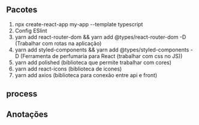 ## Pacotes

1. npx create-react-app my-app --template typescript
2. Config ESlint
3. yarn add react-router-dom && yarn add @types/react-router-dom -D (Trabalhar com rotas na aplicação)
4. yarn add styled-components && yarn add @types/styled-components -D (Ferramenta de perfumaria para React (trabalhar com css no JS))
5. yarn add polished (biblioteca que permite trabalhar com cores)
6. yarn add react-icons (biblioteca de icones)
7. yarn add axios (biblioteca para conexão entre api e front)

## process

## Anotações
